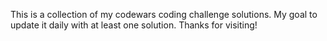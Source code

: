 This is a collection of my codewars coding challenge solutions. My goal to update it daily with at least one solution. Thanks for visiting!   